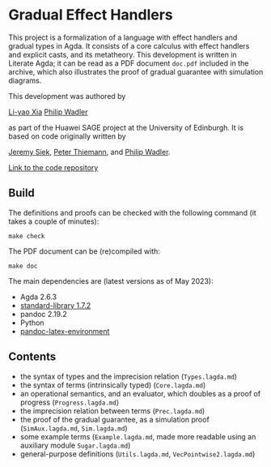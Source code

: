 Gradual Effect Handlers
=======================

This project is a formalization of a language with effect handlers and
gradual types in Agda.  It consists of a core calculus with effect
handlers and explicit casts, and its metatheory.  This development is
written in Literate Agda; it can be read as a PDF document `doc.pdf`
included in the archive, which also illustrates the proof of gradual
guarantee with simulation diagrams.

This development was authored by

   [Li-yao Xia](https://poisson.chat/)
   [Philip Wadler](https://homepages.inf.ed.ac.uk/wadler/)

as part of the Huawei SAGE project at the University of Edinburgh.
It is based on code originally written by

   [Jeremy Siek](https://wphomes.soic.indiana.edu/jsiek/),
   [Peter Thiemann](http://www2.informatik.uni-freiburg.de/~thiemann/),
   and
   [Philip Wadler](https://homepages.inf.ed.ac.uk/wadler/).

[Link to the code repository](http://github.com/Lysxia/gradual-eff-paper)


Build
-----

The definitions and proofs can be checked with the following command (it takes a couple of minutes):

```
make check
```

The PDF document can be (re)compiled with:

```
make doc
```

The main dependencies are (latest versions as of May 2023):

- Agda 2.6.3
- [standard-library 1.7.2](https://github.com/Agda/agda-stdlib)
- pandoc 2.19.2
- Python
- [pandoc-latex-environment](https://github.com/chdemko/pandoc-latex-environment)

Contents
--------

- the syntax of types and the imprecision relation (`Types.lagda.md`)
- the syntax of terms (intrinsically typed) (`Core.lagda.md`)
- an operational semantics, and an evaluator, which doubles as a proof of progress (`Progress.lagda.md`)
- the imprecision relation between terms (`Prec.lagda.md`)
- the proof of the gradual guarantee, as a simulation proof (`SimAux.lagda.md`, `Sim.lagda.md`)
- some example terms (`Example.lagda.md`, made more readable using an auxiliary module `Sugar.lagda.md`)
- general-purpose definitions (`Utils.lagda.md`, `VecPointwise2.lagda.md`)
